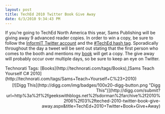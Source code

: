 ```yaml
---
layout: post
title: TechEd 2010 Twitter Book Give Away
date: 6/3/2010 9:34:43 PM
---
```


If you’re going to TechEd North America this year, Sams Publishing will be giving away 9 advanced reader copies. In order to win a copy, be sure to follow the [InformIT Twitter account](http://twitter.com/InformIT) and the [#TechEd hash tag](http://twitter.com/#search?q=%23TechEd). Sporadically throughout the day a tweet will be sent out stating that the first person who comes to the booth and mentions my [book](http://www.amazon.com/Sams-Teach-Yourself-Visual-Hours/dp/0672331012%3FSubscriptionId%3D0JTCV5ZMHMF7ZYTXGFR2%26tag%3Dscotdorm-20%26linkCode%3Dxm2%26camp%3D2025%26creative%3D165953%26creativeASIN%3D0672331012) will get a copy. The give away will probably occur over multiple days, so be sure to keep an eye on Twitter.
  <div style="padding-bottom: 0px; margin: 0px; padding-left: 0px; padding-right: 0px; display: inline; float: none; padding-top: 0px" id="scid:0767317B-992E-4b12-91E0-4F059A8CECA8:c056bc63-e31b-4313-be2d-0a549695c3bd" class="wlWriterSmartContent">Technorati Tags: [Books](http://technorati.com/tags/Books),[Sams Teach Yourself C# 2010](http://technorati.com/tags/Sams+Teach+Yourself+C%23+2010)</div><div class="wlWriterHeaderFooter" style="text-align:right; margin:0px; padding:4px 0px 4px 0px;">[![Digg This](http://digg.com/img/badges/100x20-digg-button.png "Digg This")](http://digg.com/submit?url=http%3a%2f%2fgeekswithblogs.net%2fsdorman%2farchive%2f2010%2f06%2f03%2fteched-2010-twitter-book-give-away.aspx&title=TechEd+2010+Twitter+Book+Give+Away)</div>
